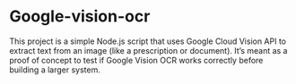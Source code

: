 # Google-vision-ocr
This project is a simple Node.js script that uses Google Cloud Vision API to extract text from an image (like a prescription or document). It’s meant as a proof of concept to test if Google Vision OCR works correctly before building a larger system.
